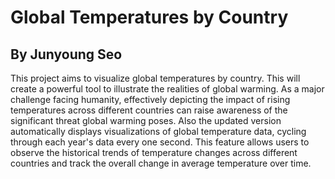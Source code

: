 # Global Temperatures by Country
## By Junyoung Seo
This project aims to visualize global temperatures by country. This will create a powerful tool to illustrate the realities of global warming. As a major challenge facing humanity, effectively depicting the impact of rising temperatures across different countries can raise awareness of the significant threat global warming poses.
Also the updated version automatically displays visualizations of global temperature data, cycling through each year's data every one second. This feature allows users to observe the historical trends of temperature changes across different countries and track the overall change in average temperature over time.
